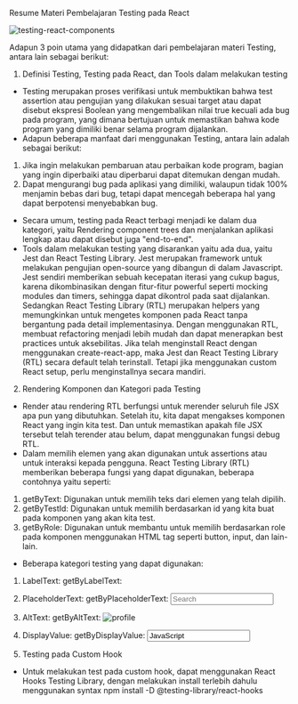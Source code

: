 Resume Materi Pembelajaran Testing pada React

![testing-react-components](https://user-images.githubusercontent.com/83440868/195255276-cc91ec89-6465-46da-a5ce-6659af4527a2.png)

Adapun 3 poin utama yang didapatkan dari pembelajaran materi Testing, antara lain sebagai berikut:

1. Definisi Testing, Testing pada React, dan Tools dalam melakukan testing
- Testing merupakan proses verifikasi untuk membuktikan bahwa test assertion atau pengujian yang dilakukan sesuai target atau dapat disebut ekspresi Boolean yang mengembalikan nilai true kecuali ada bug pada program, yang dimana bertujuan untuk memastikan bahwa kode program yang dimiliki benar selama program dijalankan. 
- Adapun beberapa manfaat dari menggunakan Testing, antara lain adalah sebagai berikut:
1. Jika ingin melakukan pembaruan atau perbaikan kode program, bagian yang ingin diperbaiki atau diperbarui dapat ditemukan dengan mudah.
2. Dapat mengurangi bug pada aplikasi yang dimiliki, walaupun tidak 100% menjamin bebas dari bug, tetapi dapat mencegah beberapa hal yang dapat berpotensi menyebabkan bug.
- Secara umum, testing pada React terbagi menjadi ke dalam dua kategori, yaitu Rendering component trees dan menjalankan aplikasi lengkap atau dapat disebut juga "end-to-end".
- Tools dalam melakukan testing yang disarankan yaitu ada dua, yaitu Jest dan React Testing Library. Jest merupakan framework untuk melakukan pengujian open-source yang dibangun di dalam Javascript. Jest sendiri memberikan sebuah kecepatan iterasi yang cukup bagus, karena dikombinasikan dengan fitur-fitur powerful seperti mocking modules dan timers, sehingga dapat dikontrol pada saat dijalankan. Sedangkan React Testing Library (RTL) merupakan helpers yang memungkinkan untuk mengetes komponen pada React tanpa bergantung pada detail implementasinya. Dengan menggunakan RTL, membuat refactoring menjadi lebih mudah dan dapat menerapkan best practices untuk aksebilitas. Jika telah menginstall React dengan menggunakan create-react-app, maka Jest dan React Testing Library (RTL) secara default telah terinstall. Tetapi jika menggunakan custom React setup, perlu menginstallnya secara mandiri.

2. Rendering Komponen dan Kategori pada Testing
- Render atau rendering RTL berfungsi untuk merender seluruh file JSX apa pun yang dibutuhkan. Setelah itu, kita dapat mengakses komponen React yang ingin kita test. Dan untuk memastikan apakah file JSX tersebut telah terender atau belum, dapat menggunakan fungsi debug RTL.
- Dalam memilih elemen yang akan digunakan untuk assertions atau untuk interaksi kepada pengguna. React Testing Library (RTL) memberikan beberapa fungsi yang dapat digunakan, beberapa contohnya yaitu seperti:
1. getByText: Digunakan untuk memilih teks dari elemen yang telah dipilih.
2. getByTestId: Digunakan untuk memilih berdasarkan id yang kita buat pada komponen yang akan kita test.
3. getByRole: Digunakan untuk membantu untuk memilih berdasarkan role pada komponen menggunakan HTML tag seperti button, input, dan lain-lain.
- Beberapa kategori testing yang dapat digunakan:
1. LabelText: getByLabelText: <label for="search"/>
2. PlaceholderText: getByPlaceholderText: <input placeholder="Search"/>
3. AltText: getByAltText: <img alt="profile"/>
4. DisplayValue: getByDisplayValue: <input value="JavaScript"/>

3. Testing pada Custom Hook
- Untuk melakukan test pada custom hook, dapat menggunakan React Hooks Testing Library, dengan melakukan install terlebih dahulu menggunakan syntax npm install -D @testing-library/react-hooks